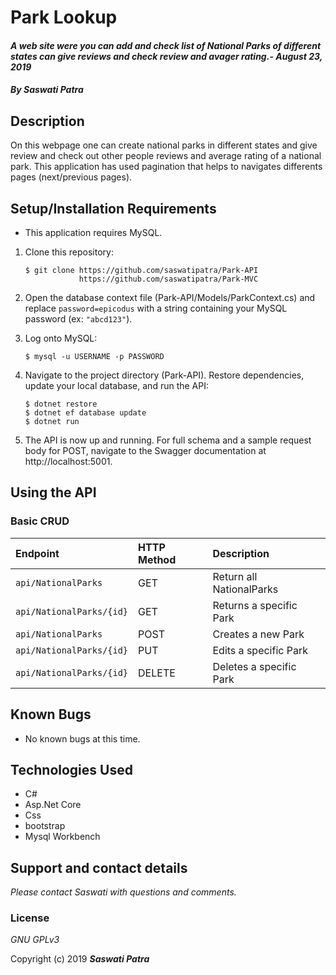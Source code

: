 # Park Lookup

#### _A web site were you can add and check list of National Parks of different states can give reviews and check review and avager rating.- August 23, 2019_

#### _By **Saswati Patra**_

## Description

On this webpage one can create national parks in different states and give review and check out other people reviews and average rating of a national park.
This application has used pagination that helps to navigates differents pages (next/previous pages). 


## Setup/Installation Requirements

* This application requires MySQL.

1. Clone this repository:
    ```
    $ git clone https://github.com/saswatipatra/Park-API
                https://github.com/saswatipatra/Park-MVC
    ```
2. Open the database context file (Park-API/Models/ParkContext.cs) and replace `password=epicodus` with a string containing your MySQL password (ex: `"abcd123"`).

3. Log onto MySQL:
    ```
    $ mysql -u USERNAME -p PASSWORD
    ```
5. Navigate to the project directory (Park-API). Restore dependencies, update your local database, and run the API:
    ```
    $ dotnet restore
    $ dotnet ef database update
    $ dotnet run
    ```
7. The API is now up and running. For full schema and a sample request body for POST, navigate to the Swagger documentation at http://localhost:5001.

## Using the API

### **Basic CRUD**
| Endpoint | HTTP Method | Description |
| :------------- | :------------- | :------------- |
| `api/NationalParks` | GET | Return all NationalParks |
| `api/NationalParks/{id}` | GET | Returns a specific Park |
| `api/NationalParks` | POST | Creates a new Park |
| `api/NationalParks/{id}` | PUT | Edits a specific Park |
| `api/NationalParks/{id}` | DELETE | Deletes a specific Park |


## Known Bugs
* No known bugs at this time.

## Technologies Used
* C#
* Asp.Net Core
* Css
* bootstrap
* Mysql Workbench

## Support and contact details

_Please contact  Saswati with questions and comments._

### License

*GNU GPLv3*

Copyright (c) 2019 **_Saswati Patra_**
